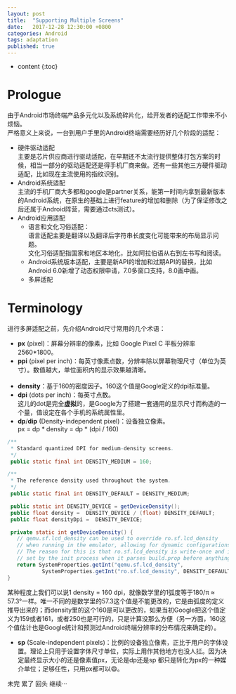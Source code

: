 ```yaml
---
layout: post
title:  "Supporting Multiple Screens"
date:   2017-12-28 12:30:00 +0800
categories: Android
tags: adaptation
published: true
---
```


* content
{:toc}


# Prologue
由于Android市场终端产品多元化以及系统碎片化，给开发者的适配工作带来不小烦恼。
<br>
严格意义上来说，一台到用户手里的Android终端需要经历好几个阶段的适配：
<br>
 * 硬件驱动适配<br>
   主要是芯片供应商进行驱动适配，在早期还不太流行提供整体打包方案的时候，相当一部分的驱动适配还是得手机厂商来做。还有一些其他三方硬件驱动适配，比如现在主流使用的指纹识别。
 * Android系统适配<br>
   主流的手机厂商大多都和google是partner关系，能第一时间内拿到最新版本的Android系统，在原生的基础上进行feature的增加和删除（为了保证修改之后还属于Android阵营，需要通过cts测试）。
 * Android应用适配<br>
   * 语言和文化习俗适配：<br>
     语言适配主要是翻译以及翻译后字符串长度变化可能带来的布局显示问题。<br>
     文化习俗适配指国家和地区本地化，比如阿拉伯语从右到左书写和阅读。
   * Android系统版本适配，主要是新API的增加和过期API的替换，比如Android 6.0新增了动态权限申请，7.0多窗口支持，8.0画中画。
   * 多屏适配

# Terminology
进行多屏适配之前，先介绍Android尺寸常用的几个术语：<br>
 * **px** (pixel)：屏幕分辨率的像素，比如 Google Pixel C 平板分辨率2560*1800。
 * **ppi** (pixel per inch)：每英寸像素点数，分辨率除以屏幕物理尺寸（单位为英寸）。数值越大，单位面积内的显示效果越清晰。
 <br><br>
 * **density**：基于160的密度因子。160这个值是Google定义的dpi标准量。
 * **dpi** (dots per inch)：每英寸点数。<br>
   这儿的dot是完全**虚拟**的，是Google为了搭建一套通用的显示尺寸而构造的一个量，值设定在各个手机的系统属性里。
 * **dp**/**dip** (Density-independent pixel)：设备独立像素。<br>
   px = dp \* density = dp \* (dpi / 160)

 ```java
 /**
  * Standard quantized DPI for medium-density screens.
  */
  public static final int DENSITY_MEDIUM = 160;

 /**
  * The reference density used throughout the system.
  */
  public static final int DENSITY_DEFAULT = DENSITY_MEDIUM;

  public static int DENSITY_DEVICE = getDeviceDensity();
  public float density =  DENSITY_DEVICE / (float) DENSITY_DEFAULT;
  public float densityDpi =  DENSITY_DEVICE;

  private static int getDeviceDensity() {
    // qemu.sf.lcd_density can be used to override ro.sf.lcd_density
    // when running in the emulator, allowing for dynamic configurations.
    // The reason for this is that ro.sf.lcd_density is write-once and is
    // set by the init process when it parses build.prop before anything else.
    return SystemProperties.getInt("qemu.sf.lcd_density",
            SystemProperties.getInt("ro.sf.lcd_density", DENSITY_DEFAULT));
}
 ```
 某种程度上我们可以说1 density = 160 dpi，就像数学里的1弧度等于180/π ≈ 57.3°一样。唯一不同的是数学里的57.3这个值是不能更改的，它是由弧度的定义推导出来的；而density里的这个160是可以更改的，如果当初Google把这个值定义为159或者161，或者250也是可行的，只是计算没那么方便（另一方面，160这个值估计也是Google统计和预测过Android终端分辨率的分布情况来确定的）。

 * **sp** (Scale-independent pixels)：比例的设备独立像素，正比于用户的字体设置。理论上只用于设置字体尺寸单位，实际上用作其他地方也没人拦。因为决定最终显示大小的还是像素值px，无论是dp还是sp 都只是转化为px的一种媒介单位；足够任性，只用px都可以:smile:。


未完 累了 回头 继续···
